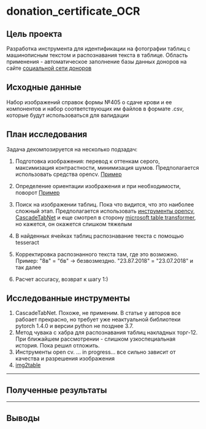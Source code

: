 # donation_certificate_OCR
## Цель проекта
Разработка инструмента для идентификации на фотографии таблиц с машинописным текстом и распознавания текста в таблице. Область применения - автоматическое заполнение базы данных доноров на сайте [социальной сети доноров](https://donorsearch.org/)
## Исходные данные
Набор изображений справок формы №405 о сдаче крови и ее компонентов и набор соответствующих им файлов в формате .csv, которые будут использоваться для валидации
## План исследования
Задача декомпозируется на несколько подзадач:

1. Подготовка изображения: перевод к оттенкам серого, максимизация контрастности, минимизация шумов. Предполагается использовать средства opencv. [Пример](https://digitology.tech/posts/primenenie-ocr-tesseract-sovmestno-s-python/)

2. Определение ориентации изображения и при необходимости, поворот [Пример](https://nanonets.com/blog/ocr-with-tesseract/#detectorientationandscript)

3. Поиск на изображении таблиц. Пока что видится, что это наиболее сложный этап. Предполагается использовать [инструменты opencv](https://habr.com/ru/articles/546824/), [CascadeTabNet](https://github.com/DevashishPrasad/CascadeTabNet) и еще смотрел в сторону [microsoft table transformer](https://github.com/microsoft/table-transformer), но кажется, он окажется слишком тяжелым

4. В найденных ячейках таблиц распознавание текста с помощью tesseract

5. Корректировка распознанного текста там, где это возможно. Пример: "8в" = "бв" -> безвозмездно. "23.87.2018" = "23.07.2018" и так далее

6. Расчет accuracy, возврат к шагу 1:)
## Исследованные инструменты

1. CascadeTabNet. Похоже, не применим. В статье у авторов все рабоает прекрасно, но требует уже неактуальной библиотеки pytorch 1.4.0 и версии python не позднее 3.7.
2. Метод чувака с хабра для распознавания таблиц накладных торг-12. При ближайшем рассмотрении - слишком узкоспециальная история. Пока решил отложить.
3. Инструменты open cv. ... in progress... все сильно зависит от качества и разрешения изображения
4. [img2table](https://github.com/xavctn/img2table/tree/main)

_____________
## Полученные результаты
_____________
## Выводы

